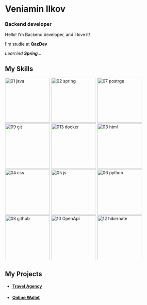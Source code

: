 # Veniamin Ilkov
### Backend developer
<!--
I 💜 **Backend**.
-->
Hello! I'm Backend developer, and I love it!

I'm studie at __QazDev__

_Learnind **Spring**..._

<!--
### Just take a look at [my CV](https://)!
-->
## My Skills

<img width="148" alt="01 java" src="https://github.com/venyaka/venyaka/assets/112535019/a76a8814-859a-4aab-838e-d6be07d3d7ac">
<img width="148" alt="02 spring" src="https://github.com/venyaka/venyaka/assets/112535019/90455a5d-d94d-4b07-8a02-6ef79e882acb">
<img width="148" alt="07 postrge" src="https://github.com/venyaka/venyaka/assets/112535019/94b8bdf0-5386-4892-9352-339a6c84059e">
<img width="148" alt="09 git" src="https://github.com/venyaka/venyaka/assets/112535019/35e2b0e1-243e-4b19-af66-57139d06b546">
<img width="148" alt="013 docker" src="https://github.com/venyaka/venyaka/assets/112535019/2f6c2c81-5bb7-4884-981f-3d0902319408">
<img width="148" alt="03 html" src="https://github.com/venyaka/venyaka/assets/112535019/86b7a09c-bb79-412a-9820-2b257d5b0d67">
<img width="148" alt="04 css" src="https://github.com/venyaka/venyaka/assets/112535019/cf553b0d-d4a0-4a24-ae2f-2754c24e2a7f">
<img width="148" alt="05 js" src="https://github.com/venyaka/venyaka/assets/112535019/62f44ccc-1923-40ca-9db2-5c5da62f5840">
<img width="148" alt="06 python" src="https://github.com/venyaka/venyaka/assets/112535019/28ea1d80-5d59-4927-9834-ba5a46019b50">
<img width="148" alt="08 github" src="https://github.com/venyaka/venyaka/assets/112535019/f306497f-8b40-4712-bbdc-2a383f79595c">
<img width="148" alt="10 OpenApi" src="https://github.com/venyaka/venyaka/assets/112535019/2c891bfa-cd96-4e9f-93eb-b20612d8ecf1">
<img width="148" alt="12 hibernate" src="https://github.com/venyaka/venyaka/assets/112535019/7653cf91-6110-4bf7-85ad-8048938a1652">

## My Projects
- #### [Travel Agency](https://github.com/venyaka/TravelAgency)
- #### [Online Wallet](https://github.com/venyaka/online-wallet)
<!--
**venyaka/venyaka** is a ✨ _special_ ✨ repository because its `README.md` (this file) appears on your GitHub profile.

Here are some ideas to get you started:

- 🔭 I’m currently working on ...
- 🌱 I’m currently learning ...
- 👯 I’m looking to collaborate on ...
- 🤔 I’m looking for help with ...
- 💬 Ask me about ...
- 📫 How to reach me: ...
- 😄 Pronouns: ...
- ⚡ Fun fact: ...
-->
